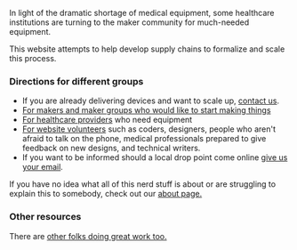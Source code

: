 In light of the dramatic shortage of medical equipment, some healthcare institutions are turning to the maker community for much-needed equipment.

This website attempts to help develop supply chains to formalize and scale this process.

### Directions for different groups

- If you are already delivering devices and want to scale up, [contact us](mailto:makers@lifemaker.org?subject=Scaling%20Production).
- [For makers and maker groups who would like to start making things](./#manufacturing)
- [For healthcare providers](./#devices) who need equipment
- [For website volunteers](./#readme) such as coders, designers, people who aren't afraid to talk on the phone, medical professionals prepared to give feedback on new designs, and technical writers.
- If you want to be informed should a local drop point come online [give us your email](https://forms.gle/x1TBLaaETXv7RWrF7).

If you have no idea what all of this nerd stuff is about or are struggling to explain this to somebody, check out our [about page.](./#about)

### Other resources
There are [other folks doing great work too.](./#other_resources)

